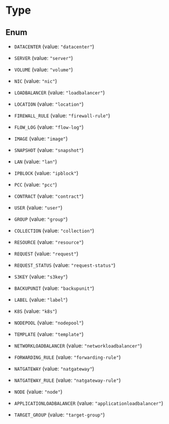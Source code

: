 

# Type

## Enum


* `DATACENTER` (value: `"datacenter"`)

* `SERVER` (value: `"server"`)

* `VOLUME` (value: `"volume"`)

* `NIC` (value: `"nic"`)

* `LOADBALANCER` (value: `"loadbalancer"`)

* `LOCATION` (value: `"location"`)

* `FIREWALL_RULE` (value: `"firewall-rule"`)

* `FLOW_LOG` (value: `"flow-log"`)

* `IMAGE` (value: `"image"`)

* `SNAPSHOT` (value: `"snapshot"`)

* `LAN` (value: `"lan"`)

* `IPBLOCK` (value: `"ipblock"`)

* `PCC` (value: `"pcc"`)

* `CONTRACT` (value: `"contract"`)

* `USER` (value: `"user"`)

* `GROUP` (value: `"group"`)

* `COLLECTION` (value: `"collection"`)

* `RESOURCE` (value: `"resource"`)

* `REQUEST` (value: `"request"`)

* `REQUEST_STATUS` (value: `"request-status"`)

* `S3KEY` (value: `"s3key"`)

* `BACKUPUNIT` (value: `"backupunit"`)

* `LABEL` (value: `"label"`)

* `K8S` (value: `"k8s"`)

* `NODEPOOL` (value: `"nodepool"`)

* `TEMPLATE` (value: `"template"`)

* `NETWORKLOADBALANCER` (value: `"networkloadbalancer"`)

* `FORWARDING_RULE` (value: `"forwarding-rule"`)

* `NATGATEWAY` (value: `"natgateway"`)

* `NATGATEWAY_RULE` (value: `"natgateway-rule"`)

* `NODE` (value: `"node"`)

* `APPLICATIONLOADBALANCER` (value: `"applicationloadbalancer"`)

* `TARGET_GROUP` (value: `"target-group"`)


